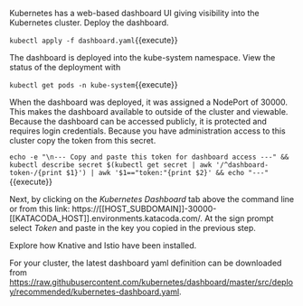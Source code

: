 Kubernetes has a web-based dashboard UI giving visibility into the Kubernetes cluster. Deploy the dashboard.

`kubectl apply -f dashboard.yaml`{{execute}}

The dashboard is deployed into the kube-system namespace. View the status of the deployment with 

`kubectl get pods -n kube-system`{{execute}}

When the dashboard was deployed, it was assigned a NodePort of 30000. This makes the dashboard available to outside of the cluster and viewable. Because the dashboard can be accessed publicly, it is protected and requires login credentials. Because you have administration access to this cluster copy the token from this secret.

`echo -e "\n--- Copy and paste this token for dashboard access ---" && kubectl describe secret $(kubectl get secret | awk '/^dashboard-token-/{print $1}') | awk '$1=="token:"{print $2}' && echo "---"`{{execute}}

Next, by clicking on the _Kubernetes Dashboard_ tab above the command line or from this link: https://[[HOST_SUBDOMAIN]]-30000-[[KATACODA_HOST]].environments.katacoda.com/. At the sign prompt select _Token_ and paste in the key you copied in the previous step.

Explore how Knative and Istio have been installed.

For your cluster, the latest dashboard yaml definition can be downloaded from https://raw.githubusercontent.com/kubernetes/dashboard/master/src/deploy/recommended/kubernetes-dashboard.yaml.